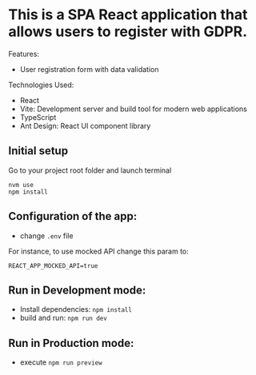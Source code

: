 # This is a SPA React application that allows users to register with GDPR.

Features:

- User registration form with data validation

Technologies Used:

- React
- Vite: Development server and build tool for modern web applications
- TypeScript
- Ant Design: React UI component library

## Initial setup

Go to your project root folder and launch terminal

```
nvm use
npm install
```

## Configuration of the app:

- change `.env` file

For instance, to use mocked API change this param to:

```
REACT_APP_MOCKED_API=true
```

## Run in Development mode:

- Install dependencies: `npm install`
- build and run: `npm run dev`

## Run in Production mode:

- execute `npm run preview`

